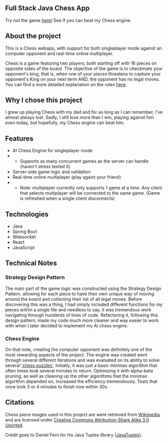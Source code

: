 ## Full Stack Java Chess App

Try out the game [here!](https://chess-c486876bf51a.herokuapp.com/) See if you can beat my Chess engine.

## About the project
This is a Chess webapp, with support for both singleplayer mode against an computer opponent and real-time online multiplayer. 

Chess is a game featuring two players, both starting off with 16 pieces on opposite sides of the board. The objective of the game is to checkmate your opponent's king, that is, when one of your pieces threatens to capture your opponent's King on your next term AND, the opponent has no legal moves. You can find a more detailed explanation on the rules [here](https://www.chess.com/learn-how-to-play-chess). 

## Why I chose this project 
I grew up playing Chess with my dad and for as long as I can remember, I've almost always lost. Sadly, I still lose more than I win, playing against him even today, but hopefully, my Chess engine can beat him. 

## Features
- AI Chess Engine for singleplayer mode
- - Supports as many concurrent games as the server can handle (haven't stress tested it)
- Server-side game logic and validation
- Real-time online multiplayer (play againt your friend)
- - Note: multiplayer currently only supports 1 game at a time. Any client that selects multiplayer will be connected to the same game. (Game is refreshed when a single client disconnects)

## Technologies
- Java
- Spring Boot
- Websocket
- React
- JavaScript

## Technical Notes

### Strategy Design Pattern
The main part of the game logic was constructed using the Strategy Design Pattern, allowing for each piece to have their 
own unique way of moving around the board and collecting their list of all legal moves. Before discovering this was a thing, 
I had simply included different functions for my pieces within a single file and needless to say, it was tremendous work navigating 
through hunderds of lines of code. Refactoring it, following this design pattern, made my code much more cleaner and way easier to work 
with when I later decided to implement my AI chess engine.

### Chess Engine
On that note, creating the computer opponent was definitely one of the most rewarding aspects of the project. The engine was created went through several different iterations
and was evaluated on its ability to solve several ['chess puzzles'](https://lichess.org/study/WiuSw3ga/c9rkZk4L). Initially, it was just a basic minimax algorithm that often times
took several minutes to return. Optimizing it with alpha-beta pruning, as well as cleaning up the other algorithms that the minimax algorithm depended on, increased the efficiency tremendously. 
Tests that once took 3 or 4 minutes to finish now within 30s. 


## Citations
Chess piece images used in this project are were retrieved from [Wikimedia](https://commons.wikimedia.org/wiki/Category:PNG_chess_pieces/Standard_transparent) and are licensed under [Creative Commons Attribution-Share Alike 3.0 Uported](https://creativecommons.org/licenses/by-sa/3.0/deed.en).

Credit goes to Daniel Fern for his Java Tuples library ([JavaTuples](https://www.javatuples.org/index.html)).



